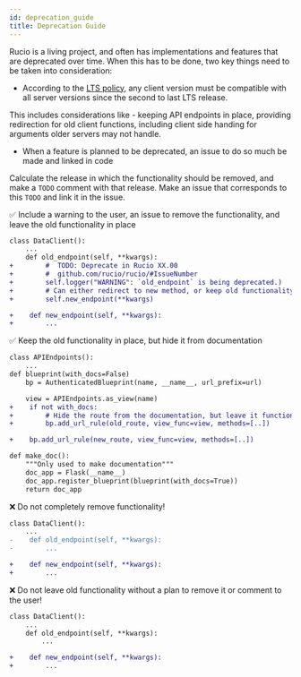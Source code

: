 ```yaml
---
id: deprecation_guide
title: Deprecation Guide
---
```


Rucio is a living project, and often has implementations and features that are deprecated over time. 
When this has to be done, two key things need to be taken into consideration: 

* According to the [LTS policy](/docs/started/releasepolicy.md#client--server-compatibility), any client version must be compatible with all server versions since the second to last LTS release. 

This includes considerations like - keeping API endpoints in place, providing redirection for old client functions, including client side handing for arguments older servers may not handle.  

* When a feature is planned to be deprecated, an issue to do so much be made and linked in code

Calculate the release in which the functionality should be removed, and make a `TODO` comment with that release. 
Make an issue that corresponds to this `TODO` and link it in the issue. 

✅ Include a warning to the user, an issue to remove the functionality, and leave the old functionality in place

```diff
class DataClient(): 
    ...
    def old_endpoint(self, **kwargs):
+        #  TODO: Deprecate in Rucio XX.00 
+        #  github.com/rucio/rucio/#IssueNumber
+        self.logger("WARNING": `old_endpoint` is being deprecated.)
+        # Can either redirect to new method, or keep old functionality in place
+        self.new_endpoint(**kwargs)

+    def new_endpoint(self, **kwargs): 
+        ...

```

✅ Keep the old functionality in place, but hide it from documentation

```diff
class APIEndpoints(): 
    ...
def blueprint(with_docs=False)
    bp = AuthenticatedBlueprint(name, __name__, url_prefix=url)

    view = APIEndpoints.as_view(name)
+    if not with_docs: 
+        # Hide the route from the documentation, but leave it functional
+        bp.add_url_rule(old_route, view_func=view, methods=[..])

+    bp.add_url_rule(new_route, view_func=view, methods=[..])

def make_doc(): 
    """Only used to make documentation"""
    doc_app = Flask(__name__)
    doc_app.register_blueprint(blueprint(with_docs=True))
    return doc_app

```


❌  Do not completely remove functionality! 
```diff
class DataClient(): 
    ...
-    def old_endpoint(self, **kwargs):
-        ...

+    def new_endpoint(self, **kwargs): 
+        ...

```

❌  Do not leave old functionality without a plan to remove it or comment to the user! 
```diff
class DataClient(): 
    ...
    def old_endpoint(self, **kwargs):
        ...

+    def new_endpoint(self, **kwargs): 
+        ...

```